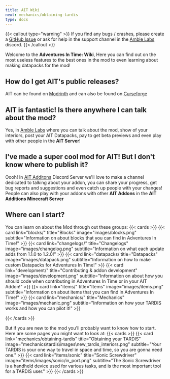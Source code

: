 ```yaml
---
title: AIT Wiki
next: mechanics/obtaining-tardis
type: docs
---
```

{{< callout type="warning" >}}
  If you find any bugs / crashes, please create a [GitHub Issue](https://github.com/Loqor/ait/issues/new) or ask for help in the support channel in the [Amble Labs](https://discord.gg/D5Et6Ux7BS) discord.
{{< /callout >}}

Welcome to the **Adventures In Time: Wiki**, Here you can find out on the most useless features to the best ones in the mod to even learning about making datapacks for the mod! 

## How do I get AIT's public releases?

AIT can be found on [Modrinth](https://modrinth.com/mod/ait) and can also be found on [Curseforge](https://www.curseforge.com/minecraft/mc-mods/adventures-in-time)

## AIT is fantastic! Is there anywhere I can talk about the mod?

Yes, in [Amble Labs](https://discord.gg/D5Et6Ux7BS) where you can talk about the mod, show of your interiors, post your AIT Datapacks, pay to get beta previews and even play with other people in the **AIT Server**!

## I've made a super cool mod for AIT! But I don't know where to publish it?

Oooh! In [AIT Additons](https://discord.gg/aYEtPD24bF) Discord Server we'll love to make a channel dedicated to talking about your addon, you can share your progress, get bug reports and suggestions and even catch up people with your changes! People can also play with your addons with other **AIT Addons** in the **AIT Additions Minecraft Server**

## Where can I start?
You can learn on about the Mod through out these groups:
{{< cards >}}
  {{< card link="blocks/" title="Blocks" image="images/blocks.png" subtitle="Information on about blocks that you can find in Adventures In Time!" >}}
  {{< card link="changelogs/" title="Changelogs" image="images/changelog.png" subtitle="Information on what each update adds from 1.1.0 to 1.2.0!" >}}
  {{< card link="datapacks/ title="Datapacks" image="images/datapack.png" subtitle="Information on how to make custom Datapacks for Adventures In Time!" >}}
  {{< card link="development/" title="Contributing & addon development" image="images/development.png" subtitle="Information on about how you should code when contributing in Adventures In Time or in your AIT Addon!" >}}
  {{< card link="items/" title="Items" image="images/items.png" subtitle="Information on about items that you can find in Adventures In Time!" >}}
  {{< card link="mechanics/" title="Mechanics" image="images/mechanic.png" subtitle="Information on how your TARDIS works and how you can pilot it!" >}}
  
{{< /cards >}}

But if you are new to the mod you'll probably want to know how to start. Here are some pages you might want to look at:
{{< cards >}}
  {{< card link="mechanics/obtaining-tardis" title="Obtaining your TARDIS" image="mechanics\tardis\images\new_tardis_interiors.png" subtitle="Your TARDIS is your one way to travel in space and time, so you are gonna need one." >}}
  {{< card link="items/sonic" title="Sonic Screwdriver" image="items/images/sonic/in_port.png" subtitle="The Sonic Screwdriver is a handheld device used for various tasks,  and is the most important tool for a TARDIS user." >}}
{{< /cards >}}